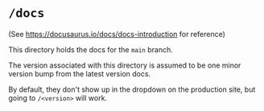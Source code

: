 # `/docs`

(See https://docusaurus.io/docs/docs-introduction for reference)

This directory holds the docs for the `main` branch.

The version associated with this directory is assumed to be one minor version bump from the latest
version docs.

By default, they don't show up in the dropdown on the production site, but going to `/<version>`
will work.
